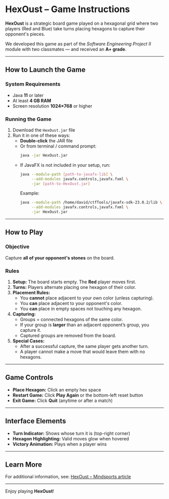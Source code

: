# HexOust – Game Instructions

**HexOust** is a strategic board game played on a hexagonal grid where two players (Red and Blue) take turns placing hexagons to capture their opponent's pieces.  

We developed this game as part of the *Software Engineering Project II* module with two classmates — and received an **A+ grade**.

---

## How to Launch the Game

### System Requirements
- Java **11** or later  
- At least **4 GB RAM**  
- Screen resolution **1024×768** or higher  

### Running the Game
1. Download the `HexOust.jar` file  
2. Run it in one of these ways:
   - **Double-click** the JAR file  
   - Or from terminal / command prompt:  
     ```bash
     java -jar HexOust.jar
     ```
   - If JavaFX is not included in your setup, run:  
     ```bash
     java --module-path [path-to-javafx-lib] \
          --add-modules javafx.controls,javafx.fxml \
          -jar [path-to-HexOust.jar]
     ```
     Example:
     ```bash
     java --module-path /home/david/ctfTools/javafx-sdk-23.0.2/lib \
          --add-modules javafx.controls,javafx.fxml \
          -jar HexOust.jar
     ```

---

## How to Play

### Objective
Capture **all of your opponent's stones** on the board.

### Rules
1. **Setup:** The board starts empty. The **Red** player moves first.  
2. **Turns:** Players alternate placing one hexagon of their color.  
3. **Placement Rules:**
   - You **cannot** place adjacent to your own color (unless capturing).  
   - You **can** place adjacent to your opponent's color.  
   - You **can** place in empty spaces not touching any hexagon.  
4. **Capturing:**
   - Groups = connected hexagons of the same color.  
   - If your group is **larger** than an adjacent opponent’s group, you capture it.  
   - Captured groups are removed from the board.  
5. **Special Cases:**
   - After a successful capture, the same player gets another turn.  
   - A player cannot make a move that would leave them with no hexagons.  

---

## Game Controls
- **Place Hexagon:** Click an empty hex space  
- **Restart Game:** Click **Play Again** or the bottom-left reset button  
- **Exit Game:** Click **Quit** (anytime or after a match)  

---

## Interface Elements
- **Turn Indicator:** Shows whose turn it is (top-right corner)  
- **Hexagon Highlighting:** Valid moves glow when hovered  
- **Victory Animation:** Plays when a player wins 

---

## Learn More
For additional information, see: [HexOust – Mindsports article](https://mindsports.nl/index.php/the-pit/614-hexoust)  

---
 Enjoy playing **HexOust**!
